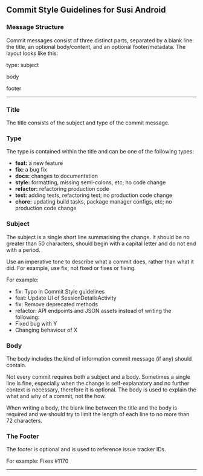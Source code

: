 ## Commit Style Guidelines for Susi Android

### Message Structure
Commit messages consist of three distinct parts, separated by a blank line: the title, an optional body/content, and an optional footer/metadata. The layout looks like this:

type: subject

body

footer

***

### Title
The title consists of the subject and type of the commit message. 

### Type
The type is contained within the title and can be one of the following types:

* **feat:** a new feature
* **fix:** a bug fix
* **docs:** changes to documentation
* **style:** formatting, missing semi-colons, etc; no code change
* **refactor:** refactoring production code
* **test:** adding tests, refactoring test; no production code change
* **chore:** updating build tasks, package manager configs, etc; no production code change

### Subject
The subject is a single short line summarising the change. It should be no greater than 50 characters, should begin with a capital letter and do not end with a period.

Use an imperative tone to describe what a commit does, rather than what it did. For example, use fix; not fixed or fixes or fixing.

For example: 
- fix: Typo in Commit Style guidelines 
- feat: Update UI of SessionDetailsActivity
- fix: Remove deprecated methods
- refactor: API endpoints and JSON assets
instead of writing the following: 
- Fixed bug with Y
- Changing behaviour of X

### Body
The body includes the kind of information commit message (if any) should contain. 

Not every commit requires both a subject and a body. Sometimes a single line is fine, especially when the change is self-explanatory and no further context is necessary, therefore it is optional. The body is used to explain the what and why of a commit, not the how.

When writing a body, the blank line between the title and the body is required and we should try to limit the length of each line to no more than 72 characters.

### The Footer
The footer is optional and is used to reference issue tracker IDs.

For example:
Fixes #1170

***
